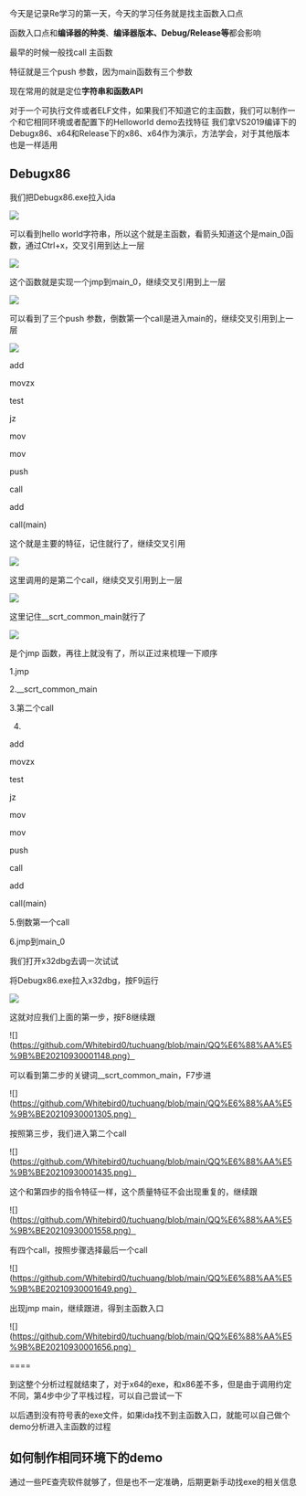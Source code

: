
今天是记录Re学习的第一天，今天的学习任务就是找主函数入口点

函数入口点和**编译器的种类**、**编译器版本、Debug/Release等**都会影响

最早的时候一般找call 主函数

特征就是三个push 参数，因为main函数有三个参数

现在常用的就是定位**字符串和函数API**

对于一个可执行文件或者ELF文件，如果我们不知道它的主函数，我们可以制作一个和它相同环境或者配置下的Helloworld demo去找特征
我们拿VS2019编译下的Debugx86、x64和Release下的x86、x64作为演示，方法学会，对于其他版本也是一样适用

Debugx86
----
我们把Debugx86.exe拉入ida

![](https://github.com/Whitebird0/tuchuang/blob/main/QQ%E6%88%AA%E5%9B%BE20210628213755.png) 

可以看到hello world字符串，所以这个就是主函数，看箭头知道这个是main_0函数，通过Ctrl+x，交叉引用到达上一层

![](https://github.com/Whitebird0/tuchuang/blob/main/QQ%E6%88%AA%E5%9B%BE20210628213756.png) 

这个函数就是实现一个jmp到main_0，继续交叉引用到上一层

![](https://github.com/Whitebird0/tuchuang/blob/main/QQ%E6%88%AA%E5%9B%BE20210929233532.png) 

可以看到了三个push 参数，倒数第一个call是进入main的，继续交叉引用到上一层


![](https://github.com/Whitebird0/tuchuang/blob/main/aaa.png) 

add

movzx

test

jz

mov

mov

push

call

add

call(main)

这个就是主要的特征，记住就行了，继续交叉引用

![](https://github.com/Whitebird0/tuchuang/blob/main/QQ截图20210929234620.png) 

这里调用的是第二个call，继续交叉引用到上一层

![](https://github.com/Whitebird0/tuchuang/blob/main/qqq.png) 

这里记住__scrt_common_main就行了

![](https://github.com/Whitebird0/tuchuang/blob/main/QQ%E6%88%AA%E5%9B%BE20210930000553.png) 

是个jmp 函数，再往上就没有了，所以正过来梳理一下顺序

1.jmp

2.__scrt_common_main

3.第二个call

4.

add

movzx

test

jz

mov

mov

push

call

add

call(main)

5.倒数第一个call

6.jmp到main_0

我们打开x32dbg去调一次试试

将Debugx86.exe拉入x32dbg，按F9运行

![](https://github.com/Whitebird0/tuchuang/blob/main/QQ%E6%88%AA%E5%9B%BE20210930001007.png) 

这就对应我们上面的第一步，按F8继续跟

![](https://github.com/Whitebird0/tuchuang/blob/main/QQ%E6%88%AA%E5%9B%BE20210930001148.png）

可以看到第二步的关键词__scrt_common_main，F7步进

![](https://github.com/Whitebird0/tuchuang/blob/main/QQ%E6%88%AA%E5%9B%BE20210930001305.png）

按照第三步，我们进入第二个call

![](https://github.com/Whitebird0/tuchuang/blob/main/QQ%E6%88%AA%E5%9B%BE20210930001435.png）

这个和第四步的指令特征一样，这个质量特征不会出现重复的，继续跟

![](https://github.com/Whitebird0/tuchuang/blob/main/QQ%E6%88%AA%E5%9B%BE20210930001558.png）

有四个call，按照步骤选择最后一个call

![](https://github.com/Whitebird0/tuchuang/blob/main/QQ%E6%88%AA%E5%9B%BE20210930001649.png）

出现jmp main，继续跟进，得到主函数入口

![](https://github.com/Whitebird0/tuchuang/blob/main/QQ%E6%88%AA%E5%9B%BE20210930001656.png）

====

到这整个分析过程就结束了，对于x64的exe，和x86差不多，但是由于调用约定不同，第4步中少了平栈过程，可以自己尝试一下

以后遇到没有符号表的exe文件，如果ida找不到主函数入口，就能可以自己做个demo分析进入主函数的过程

如何制作相同环境下的demo
---
通过一些PE查壳软件就够了，但是也不一定准确，后期更新手动找exe的相关信息
